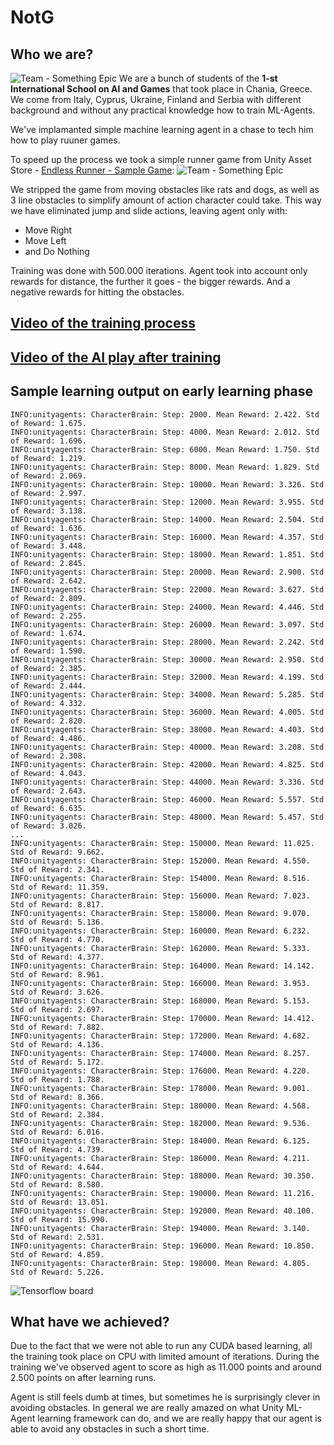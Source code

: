# NotG

## Who we are?

![Team - Something Epic](https://github.com/GameAISchool2018members/notg/blob/master/Img/Team%20(SomethingEpic).JPG)
We are a bunch of students of the **1-st International School on AI and Games** that took place in Chania, Greece.
We come from Italy, Cyprus, Ukraine, Finland and Serbia with different background and without any practical knowledge how to train ML-Agents.

We've implamanted simple machine learning agent in a chase to tech him how to play ruuner games.

To speed up the process we took a simple runner game from Unity Asset Store - [Endless Runner - Sample Game](https://assetstore.unity.com/packages/essentials/tutorial-projects/endless-runner-sample-game-87901):
![Team - Something Epic](https://github.com/GameAISchool2018members/notg/blob/master/Img/InGame.png)

We stripped the game from moving obstacles like rats and dogs, as well as 3 line obstacles to simplify amount of action character could take. This way we have eliminated jump and slide actions, leaving agent only with:
* Move Right
* Move Left
* and Do Nothing

Training was done with 500.000 iterations.
Agent took into account only rewards for distance, the further it goes - the bigger rewards. And a negative rewards for hitting the obstacles.

## [Video of the training process](https://youtu.be/JshzT8S9AKk)
## [Video of the AI play after training](https://youtu.be/4bEwlHhhq8k)

## Sample learning output on early learning phase
```
INFO:unityagents: CharacterBrain: Step: 2000. Mean Reward: 2.422. Std of Reward: 1.675.
INFO:unityagents: CharacterBrain: Step: 4000. Mean Reward: 2.012. Std of Reward: 1.696.
INFO:unityagents: CharacterBrain: Step: 6000. Mean Reward: 1.750. Std of Reward: 1.219.
INFO:unityagents: CharacterBrain: Step: 8000. Mean Reward: 1.829. Std of Reward: 2.069.
INFO:unityagents: CharacterBrain: Step: 10000. Mean Reward: 3.326. Std of Reward: 2.997.
INFO:unityagents: CharacterBrain: Step: 12000. Mean Reward: 3.955. Std of Reward: 3.138.
INFO:unityagents: CharacterBrain: Step: 14000. Mean Reward: 2.504. Std of Reward: 1.636.
INFO:unityagents: CharacterBrain: Step: 16000. Mean Reward: 4.357. Std of Reward: 3.448.
INFO:unityagents: CharacterBrain: Step: 18000. Mean Reward: 1.851. Std of Reward: 2.845.
INFO:unityagents: CharacterBrain: Step: 20000. Mean Reward: 2.900. Std of Reward: 2.642.
INFO:unityagents: CharacterBrain: Step: 22000. Mean Reward: 3.627. Std of Reward: 2.809.
INFO:unityagents: CharacterBrain: Step: 24000. Mean Reward: 4.446. Std of Reward: 2.255.
INFO:unityagents: CharacterBrain: Step: 26000. Mean Reward: 3.097. Std of Reward: 1.674.
INFO:unityagents: CharacterBrain: Step: 28000. Mean Reward: 2.242. Std of Reward: 1.590.
INFO:unityagents: CharacterBrain: Step: 30000. Mean Reward: 2.950. Std of Reward: 2.385.
INFO:unityagents: CharacterBrain: Step: 32000. Mean Reward: 4.199. Std of Reward: 2.444.
INFO:unityagents: CharacterBrain: Step: 34000. Mean Reward: 5.285. Std of Reward: 4.332.
INFO:unityagents: CharacterBrain: Step: 36000. Mean Reward: 4.005. Std of Reward: 2.820.
INFO:unityagents: CharacterBrain: Step: 38000. Mean Reward: 4.403. Std of Reward: 4.486.
INFO:unityagents: CharacterBrain: Step: 40000. Mean Reward: 3.208. Std of Reward: 2.308.
INFO:unityagents: CharacterBrain: Step: 42000. Mean Reward: 4.825. Std of Reward: 4.043.
INFO:unityagents: CharacterBrain: Step: 44000. Mean Reward: 3.336. Std of Reward: 2.643.
INFO:unityagents: CharacterBrain: Step: 46000. Mean Reward: 5.557. Std of Reward: 6.635.
INFO:unityagents: CharacterBrain: Step: 48000. Mean Reward: 5.457. Std of Reward: 3.026.
...
INFO:unityagents: CharacterBrain: Step: 150000. Mean Reward: 11.025. Std of Reward: 9.662.
INFO:unityagents: CharacterBrain: Step: 152000. Mean Reward: 4.550. Std of Reward: 2.341.
INFO:unityagents: CharacterBrain: Step: 154000. Mean Reward: 8.516. Std of Reward: 11.359.
INFO:unityagents: CharacterBrain: Step: 156000. Mean Reward: 7.023. Std of Reward: 8.817.
INFO:unityagents: CharacterBrain: Step: 158000. Mean Reward: 9.070. Std of Reward: 5.136.
INFO:unityagents: CharacterBrain: Step: 160000. Mean Reward: 6.232. Std of Reward: 4.770.
INFO:unityagents: CharacterBrain: Step: 162000. Mean Reward: 5.333. Std of Reward: 4.377.
INFO:unityagents: CharacterBrain: Step: 164000. Mean Reward: 14.142. Std of Reward: 8.961.
INFO:unityagents: CharacterBrain: Step: 166000. Mean Reward: 3.953. Std of Reward: 3.626.
INFO:unityagents: CharacterBrain: Step: 168000. Mean Reward: 5.153. Std of Reward: 2.697.
INFO:unityagents: CharacterBrain: Step: 170000. Mean Reward: 14.412. Std of Reward: 7.882.
INFO:unityagents: CharacterBrain: Step: 172000. Mean Reward: 4.682. Std of Reward: 4.136.
INFO:unityagents: CharacterBrain: Step: 174000. Mean Reward: 8.257. Std of Reward: 5.172.
INFO:unityagents: CharacterBrain: Step: 176000. Mean Reward: 4.220. Std of Reward: 1.788.
INFO:unityagents: CharacterBrain: Step: 178000. Mean Reward: 9.001. Std of Reward: 8.366.
INFO:unityagents: CharacterBrain: Step: 180000. Mean Reward: 4.568. Std of Reward: 2.384.
INFO:unityagents: CharacterBrain: Step: 182000. Mean Reward: 9.536. Std of Reward: 6.016.
INFO:unityagents: CharacterBrain: Step: 184000. Mean Reward: 6.125. Std of Reward: 4.739.
INFO:unityagents: CharacterBrain: Step: 186000. Mean Reward: 4.211. Std of Reward: 4.644.
INFO:unityagents: CharacterBrain: Step: 188000. Mean Reward: 30.350. Std of Reward: 8.580.
INFO:unityagents: CharacterBrain: Step: 190000. Mean Reward: 11.216. Std of Reward: 13.051.
INFO:unityagents: CharacterBrain: Step: 192000. Mean Reward: 40.100. Std of Reward: 15.990.
INFO:unityagents: CharacterBrain: Step: 194000. Mean Reward: 3.140. Std of Reward: 2.531.
INFO:unityagents: CharacterBrain: Step: 196000. Mean Reward: 10.850. Std of Reward: 4.859.
INFO:unityagents: CharacterBrain: Step: 198000. Mean Reward: 4.805. Std of Reward: 5.226.
```

![Tensorflow board](https://github.com/GameAISchool2018members/notg/blob/master/Img/TensorFlow%20board.png)

## What have we achieved?
Due to the fact that we were not able to run any CUDA based learning, all the training took place on CPU with limited amount of iterations. 
During the training we've observed agent to score as high as 11.000 points and around 2.500 points on after learning runs.

Agent is still feels dumb at times, but sometimes he is surprisingly clever in avoiding obstacles. In general we are really amazed on what Unity ML-Agent learning framework can do, and we are really happy that our agent is able to avoid any obstacles in such a short time.